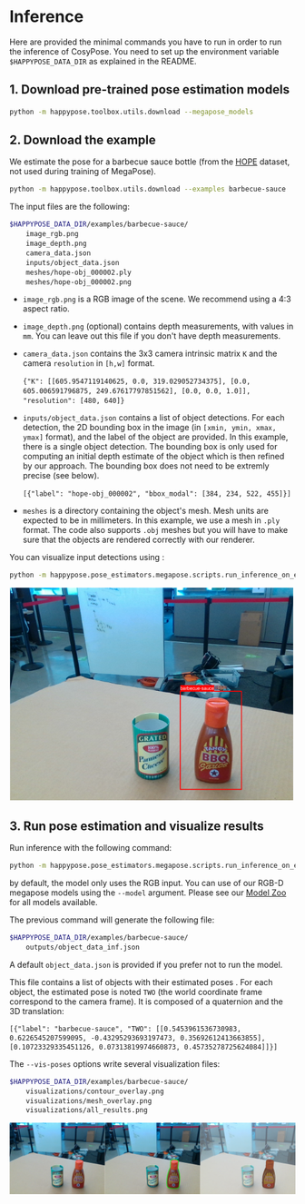 # Inference

Here are provided the minimal commands you have to run in order to run the inference of CosyPose. You need to set up the environment variable `$HAPPYPOSE_DATA_DIR` as explained in the README.

 ## 1. Download pre-trained pose estimation models

```sh
python -m happypose.toolbox.utils.download --megapose_models
```

## 2. Download the example

We estimate the pose for a barbecue sauce bottle (from the [HOPE](https://github.com/swtyree/hope-dataset) dataset, not used during training of MegaPose).

```sh
python -m happypose.toolbox.utils.download --examples barbecue-sauce
```

The input files are the following:
```sh
$HAPPYPOSE_DATA_DIR/examples/barbecue-sauce/
    image_rgb.png
    image_depth.png
    camera_data.json
    inputs/object_data.json
    meshes/hope-obj_000002.ply
    meshes/hope-obj_000002.png
```
- `image_rgb.png` is a RGB image of the scene. We recommend using a 4:3 aspect ratio.
- `image_depth.png` (optional) contains depth measurements, with values in `mm`. You can leave out this file if you don't have depth measurements.
- `camera_data.json` contains the 3x3 camera intrinsic matrix `K` and the camera `resolution` in `[h,w]` format.

    `{"K": [[605.9547119140625, 0.0, 319.029052734375], [0.0, 605.006591796875, 249.67617797851562], [0.0, 0.0, 1.0]], "resolution": [480, 640]}`

- `inputs/object_data.json` contains a list of object detections. For each detection, the 2D bounding box in the image  (in `[xmin, ymin, xmax, ymax]` format), and the label of the object are provided. In this example, there is a single object detection. The bounding box is only used for computing an initial depth estimate of the object which is then refined by our approach. The bounding box does not need to be extremly precise (see below).

    `[{"label": "hope-obj_000002", "bbox_modal": [384, 234, 522, 455]}]`

- `meshes` is a directory containing the object's mesh. Mesh units are expected to be in millimeters. In this example, we use a mesh in `.ply` format. The code also supports `.obj` meshes but you will have to make sure that the objects are rendered correctly with our renderer.


You can visualize input detections using :
```sh
python -m happypose.pose_estimators.megapose.scripts.run_inference_on_example barbecue-sauce --vis-detections
```

<img src="images/detections.png" width="500">


## 3. Run pose estimation and visualize results
Run inference with the following command:
```sh
python -m happypose.pose_estimators.megapose.scripts.run_inference_on_example barbecue-sauce --run-inference --vis-poses
```
by default, the model only uses the RGB input. You can use of our RGB-D megapose models using the `--model` argument. Please see our [Model Zoo](#model-zoo) for all models available.

The previous command will generate the following file:

```sh
$HAPPYPOSE_DATA_DIR/examples/barbecue-sauce/
    outputs/object_data_inf.json
```
A default `object_data.json` is provided if you prefer not to run the model.

This file contains a list of objects with their estimated poses . For each object, the estimated pose is noted `TWO` (the world coordinate frame correspond to the camera frame). It is composed of a quaternion and the 3D translation:

    [{"label": "barbecue-sauce", "TWO": [[0.5453961536730983, 0.6226545207599095, -0.43295293693197473, 0.35692612413663855], [0.10723329335451126, 0.07313819974660873, 0.45735278725624084]]}]

The `--vis-poses` options write several visualization files:

```sh
$HAPPYPOSE_DATA_DIR/examples/barbecue-sauce/
    visualizations/contour_overlay.png
    visualizations/mesh_overlay.png
    visualizations/all_results.png
```

<img src="images/all_results.png" width="1000">
